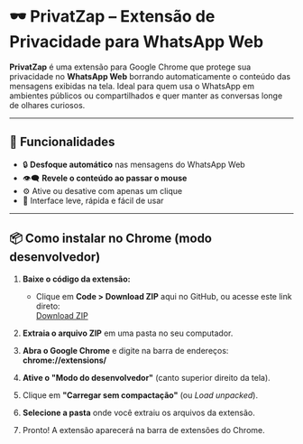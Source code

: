 # 🕶️ PrivatZap – Extensão de Privacidade para WhatsApp Web

**PrivatZap** é uma extensão para Google Chrome que protege sua privacidade no **WhatsApp Web** borrando automaticamente o conteúdo das mensagens exibidas na tela. Ideal para quem usa o WhatsApp em ambientes públicos ou compartilhados e quer manter as conversas longe de olhares curiosos.

---

## 🚀 Funcionalidades

- 🔒 **Desfoque automático** nas mensagens do WhatsApp Web
- 👁️‍🗨️ **Revele o conteúdo ao passar o mouse**
- ⚙️ Ative ou desative com apenas um clique
- 🧩 Interface leve, rápida e fácil de usar

---


## 📦 Como instalar no Chrome (modo desenvolvedor)

1. **Baixe o código da extensão:**
   - Clique em **Code > Download ZIP** aqui no GitHub, ou acesse este link direto:  
     [Download ZIP](https://github.com/seu-usuario/privatzap/archive/refs/heads/main.zip)

2. **Extraia o arquivo ZIP** em uma pasta no seu computador.

3. **Abra o Google Chrome** e digite na barra de endereços: **chrome://extensions/**

4. **Ative o "Modo do desenvolvedor"** (canto superior direito da tela).

5. Clique em **"Carregar sem compactação"** (ou *Load unpacked*).

6. **Selecione a pasta** onde você extraiu os arquivos da extensão.

7. Pronto! A extensão aparecerá na barra de extensões do Chrome.
